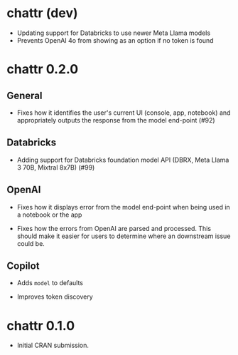 # chattr (dev)

* Updating support for Databricks to use newer Meta Llama models
* Prevents OpenAI 4o from showing as an option if no token is found

# chattr 0.2.0

## General

* Fixes how it identifies the user's current UI (console, app, notebook) and
appropriately outputs the response from the model end-point (#92)

## Databricks

* Adding support for Databricks foundation model API (DBRX, Meta Llama 3 70B,
Mixtral 8x7B) (#99)

## OpenAI

* Fixes how it displays error from the model end-point when being used in a 
notebook or the app

* Fixes how the errors from OpenAI are parsed and processed. This should make
it easier for users to determine where an downstream issue could be.

## Copilot

* Adds `model` to defaults 

* Improves token discovery 

# chattr 0.1.0

* Initial CRAN submission.
